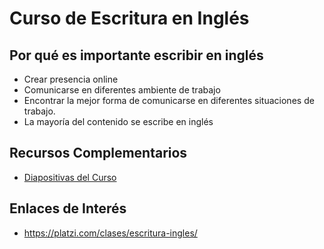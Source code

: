# Curso de Escritura en Inglés

## Por qué es importante escribir en inglés

* Crear presencia online
* Comunicarse en diferentes ambiente de trabajo
* Encontrar la mejor forma de comunicarse en diferentes situaciones de trabajo.
* La mayoría del contenido se escribe en inglés

## Recursos Complementarios
* [Diapositivas del Curso](docs/english-writing-course.pdf)

## Enlaces de Interés
* https://platzi.com/clases/escritura-ingles/